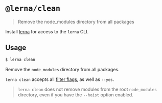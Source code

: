 # `@lerna/clean`

> Remove the node_modules directory from all packages

Install [lerna](https://www.npmjs.com/package/lerna) for access to the `lerna` CLI.

## Usage

```sh
$ lerna clean
```

Remove the `node_modules` directory from all packages.

`lerna clean` accepts all [filter flags](https://www.npmjs.com/package/@lerna/filter-options), as well as `--yes`.


> `lerna clean` does not remove modules from the root `node_modules` directory, even if you have the `--hoist` option enabled.

